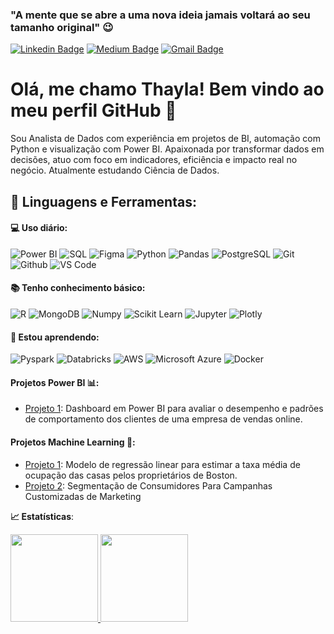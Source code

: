### "A mente que se abre a uma nova ideia jamais voltará ao seu tamanho original" 😉
[![Linkedin Badge](https://img.shields.io/badge/-LinkedIn-blue?style=flat-square&logo=Linkedin&logoColor=white&link=https://www.linkedin.com/in/thayla-oliveira//)](https://www.linkedin.com/in/thayla-oliveira/)
[![Medium Badge](https://img.shields.io/badge/-Medium-black?style=flat-square&logo=Medium&logoColor=white&link=https://medium.com/@thayland )](https://medium.com/@thayland )
[![Gmail Badge](https://img.shields.io/badge/-Gmail-red?style=flat-square&logo=Gmail&logoColor=white&link=thaylathais1@gmail.com)](thaylathais1@gmail.com)

# Olá, me chamo Thayla! Bem vindo ao meu perfil GitHub 👋
Sou Analista de Dados com experiência em projetos de BI, automação com Python e visualização com Power BI.
Apaixonada por transformar dados em decisões, atuo com foco em indicadores, eficiência e impacto real no negócio. 
Atualmente estudando Ciência de Dados.

 ## 🚀 **Linguagens e Ferramentas:**

 #### 💻 Uso diário:
 ![Power BI](https://img.shields.io/badge/-Power%20BI-black?style=plastic&logo=Power-BI)
 ![SQL](https://img.shields.io/badge/-SQL-black?style=plastic&logo=SQL)
 ![Figma](https://img.shields.io/badge/-Figma-black?style=plastic&logo=Figma)
 ![Python](https://img.shields.io/badge/-Python-black?style=flat-square&logo=Python)
 ![Pandas](https://img.shields.io/badge/-Pandas-black?style=flat-square&logo=Pandas)
 ![PostgreSQL](https://img.shields.io/badge/-PostgreSQL-black?style=flat-square&logo=PostgreSQL)
 ![Git](https://img.shields.io/badge/-Git-black?style=flat-square&logo=Git)
 ![Github](https://img.shields.io/badge/-Github-black?style=flat-square&logo=Github)
 ![VS Code](https://img.shields.io/badge/-VS%20Code-black?style=flat-square&logo=visual-studio-code)

 #### 📚 Tenho conhecimento básico:
 ![R](https://img.shields.io/badge/-R-black?style=flat-square&logo=R)
 ![MongoDB](https://img.shields.io/badge/-MongoDB-black?style=plastic&logo=Mongodb)
 ![Numpy](https://img.shields.io/badge/-Numpy-black?style=flat-square&logo=Numpy)
 ![Scikit Learn](https://img.shields.io/badge/-Scikit%20Learn-black?style=flat-square&logo=scikit-learn)
 ![Jupyter](https://img.shields.io/badge/-Jupyter-black?style=flat-square&logo=Jupyter)
 ![Plotly](https://img.shields.io/badge/-Plotly-black?style=flat-square&logo=Plotly)

  #### 🌱 Estou aprendendo:
 ![Pyspark](https://img.shields.io/badge/-Pyspark-black?style=flat-square&logo=Apache-Spark)
 ![Databricks](https://img.shields.io/badge/-Databricks-black?style=flat-square&logo=Databricks)
 ![AWS](https://img.shields.io/badge/-AWS-black?style=flat-square&logo=Amazon-AWS)
 ![Microsoft Azure](https://img.shields.io/badge/-Azure-black?style=flat-square&logo=Microsoft-Azure)
 ![Docker](https://img.shields.io/badge/-Docker-black?style=flat-square&logo=Docker)

 #### Projetos Power BI  📊:
- [Projeto 1](https://github.com/ThaylaOliveira/customer-insights-powerbi): Dashboard em Power BI para avaliar o desempenho e padrões de comportamento dos clientes de uma empresa de vendas online.

 #### Projetos Machine Learning 🎲:
- [Projeto 1](https://github.com/ThaylaOliveira/house_boston_linear_regression): Modelo de regressão linear para estimar a taxa média de ocupação das casas pelos proprietários de Boston.
- [Projeto 2](https://github.com/ThaylaOliveira/clients-cluster): Segmentação de Consumidores Para Campanhas Customizadas de Marketing


<b> :chart_with_upwards_trend: Estatísticas</b>:

<a href="https://github.com/ThaylaOliveira">
  <img height="140em" src="https://github-readme-stats.vercel.app/api?username=ThaylaOliveira&show_icons=true&theme=dark&include_commits=true"/>
</a>

<a href="https://github.com/ThaylaOliveira">
  <img height="140em" src="https://github-readme-stats.vercel.app/api/top-langs/?username=karinnecristina&layout=compact&langs_count=8&theme=dark"/>
</a>

